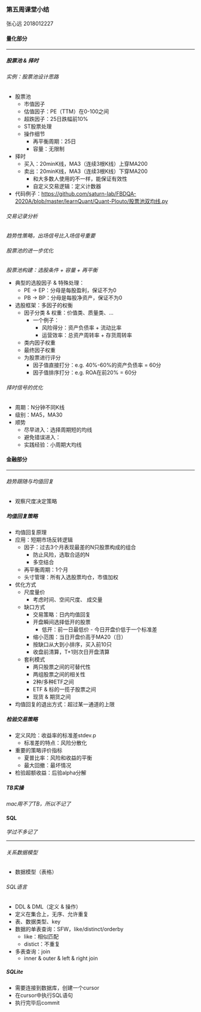 ### 第五周课堂小结
张心远 2018012227

#### 量化部分

***
##### 股票池 & 择时 
###### 实例：股票池设计思路

*	股票池
	* 市值因子 
	* 估值因子：PE（TTM）在0-100之间
	* 超跌因子：25日跌幅前10%
	* ST股票处理
	* 操作细节
		* 再平衡周期：25日
		* 容量：无限制
*	择时 
	* 买入：20minK线，MA3（连续3根K线）上穿MA200
	* 卖出：20minK线，MA3（连续3根K线）下穿MA200
		* 和大多数人使用的不一样，能保证有效性	
		* 自定义交易逻辑：定义计数器
*	代码例子：https://github.com/saturn-lab/FBDQA-2020A/blob/master/learnQuant/Quant-Plouto/股票池双均线.py

###### 交易记录分析
*趋势性策略，出场信号比入场信号重要*

###### 股票池的进一步优化
*股票池构建：选股条件 + 容量 + 再平衡*

* 典型的选股因子 & 特殊处理：
	* PE -> EP：分母是每股盈利，保证不为0
	* PB -> BP：分母是每股净资产，保证不为0
* 选股框架：多因子的权衡
	* 因子分类 & 权重：价值类、质量类、...
		* 一个例子： 
			* 风险得分：资产负债率 + 流动比率
			* 运营效率：总资产周转率 + 存货周转率
	* 类内因子权重
	* 最终因子权重
	* 为股票进行评分
		* 因子值直接打分：e.g. 40%-60%的资产负债率 = 60分
		* 因子值排序打分：e.g. ROA在前20% = 60分

###### 择时信号的优化

* 周期：N分钟不同K线
* 级别：MA5，MA30
* 顺势
	* 尽早进入：选择周期短的均线
	* 避免错误进入：
	* 实践经验：小周期大均线 

#### 金融部分

***
###### 趋势跟随与均值回复

* 观察尺度决定策略
##### 均值回复策略
* 均值回复原理
* 应用：短期市场反转逻辑
	* 因子：过去3个月表现最差的N只股票构成的组合
		* 防止风险，选取合适的N
		* 多空结合 
	* 再平衡周期：1个月	 
	* 头寸管理：所有入选股票均仓，市值加权
* 优化方式
	* 尺度量价
		* 考虑时间、空间尺度、 成交量
	* 缺口方式 
		* 交易策略：日内均值回复 
		* 开盘瞬间选择低开的股票
			* 低开：前一日最低价 - 今日开盘价低于一个标准差
		*	缩小范围：当日开盘价高于MA20（日）  
		*	按缺口从大到小排序，买入前10只
		*	收盘前清算，T+1则次日开盘清算
	* 套利模式
		* 两只股票之间的可替代性
		* 两组股票之间的相关性
		* 2种/多种ETF之间
		* ETF & 标的一揽子股票之间
		* 现货 & 期货之间 
* 均值回复的退出方式：超过某一通道的上限

##### 检验交易策略
* 定义风险：收益率的标准差stdev.p
	* 标准差的特点：风险分散化
* 重要的策略评价指标
	* 夏普比率：风险和收益的平衡
	* 最大回撤：最坏情况
* 检验超额收益：后验alpha分解

##### TB实操
*mac用不了TB，所以不记了*

#### SQL
*学过不多记了*

***
###### 关系数据模型

* 数据模型（表格）
###### SQL语言
* DDL & DML（定义 & 操作）
* 定义在集合上，无序、允许重复
* 表、数据类型、key
* 数据的单表查询：SFW，like/distinct/orderby
	* like：相似匹配
	* distict：不重复
* 多表查询：join
	* inner & outer & left & right join
##### SQLite
* 需要连接到数据库，创建一个cursor
* 在cursor中执行SQL语句
* 执行完毕后commit